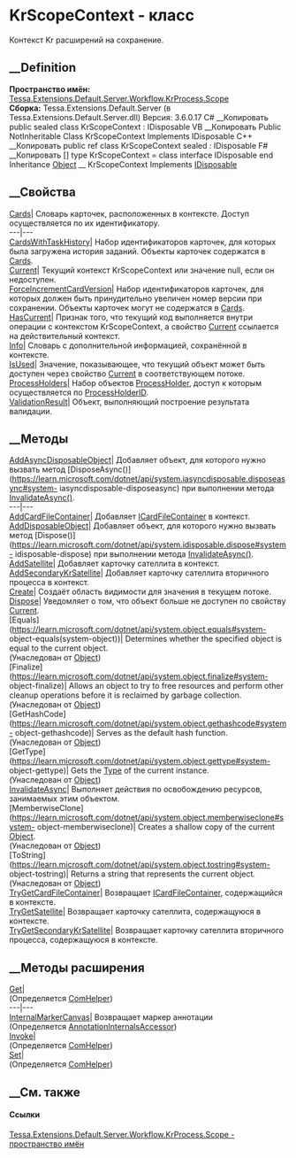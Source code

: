 # KrScopeContext - класс
Контекст Kr расширений на сохранение.
## __Definition
 **Пространство имён:**
[Tessa.Extensions.Default.Server.Workflow.KrProcess.Scope](N_Tessa_Extensions_Default_Server_Workflow_KrProcess_Scope.htm)  
 **Сборка:** Tessa.Extensions.Default.Server (в
Tessa.Extensions.Default.Server.dll) Версия: 3.6.0.17
C# __Копировать
     public sealed class KrScopeContext : IDisposable
VB __Копировать
     Public NotInheritable Class KrScopeContext
    	Implements IDisposable
C++ __Копировать
     public ref class KrScopeContext sealed : IDisposable
F# __Копировать
     [<SealedAttribute>]
    type KrScopeContext = 
        class
            interface IDisposable
        end
Inheritance
    [Object](https://learn.microsoft.com/dotnet/api/system.object) __ KrScopeContext
Implements
    [IDisposable](https://learn.microsoft.com/dotnet/api/system.idisposable)
##  __Свойства
[Cards](P_Tessa_Extensions_Default_Server_Workflow_KrProcess_Scope_KrScopeContext_Cards.htm)|
Словарь карточек, расположенных в контексте. Доступ осуществляется по их
идентификатору.  
---|---  
[CardsWithTaskHistory](P_Tessa_Extensions_Default_Server_Workflow_KrProcess_Scope_KrScopeContext_CardsWithTaskHistory.htm)|
Набор идентификаторов карточек, для которых была загружена история заданий.
Объекты карточек содержатся в
[Cards](P_Tessa_Extensions_Default_Server_Workflow_KrProcess_Scope_KrScopeContext_Cards.htm).  
[Current](P_Tessa_Extensions_Default_Server_Workflow_KrProcess_Scope_KrScopeContext_Current.htm)|
Текущий контекст KrScopeContext или значение null, если он недоступен.  
[ForceIncrementCardVersion](P_Tessa_Extensions_Default_Server_Workflow_KrProcess_Scope_KrScopeContext_ForceIncrementCardVersion.htm)|
Набор идентификаторов карточек, для которых должен быть принудительно увеличен
номер версии при сохранении. Объекты карточек могут не содержатся в
[Cards](P_Tessa_Extensions_Default_Server_Workflow_KrProcess_Scope_KrScopeContext_Cards.htm).  
[HasCurrent](P_Tessa_Extensions_Default_Server_Workflow_KrProcess_Scope_KrScopeContext_HasCurrent.htm)|
Признак того, что текущий код выполняется внутри операции с контекстом
KrScopeContext, а свойство
[Current](P_Tessa_Extensions_Default_Server_Workflow_KrProcess_Scope_KrScopeContext_Current.htm)
ссылается на действительный контекст.  
[Info](P_Tessa_Extensions_Default_Server_Workflow_KrProcess_Scope_KrScopeContext_Info.htm)|
Словарь с дополнительной информацией, сохранённой в контексте.  
[IsUsed](P_Tessa_Extensions_Default_Server_Workflow_KrProcess_Scope_KrScopeContext_IsUsed.htm)|
Значение, показывающее, что текущий объект может быть доступен через свойство
[Current](P_Tessa_Extensions_Default_Server_Workflow_KrProcess_Scope_KrScopeContext_Current.htm)
в соответствующем потоке.  
[ProcessHolders](P_Tessa_Extensions_Default_Server_Workflow_KrProcess_Scope_KrScopeContext_ProcessHolders.htm)|
Набор объектов
[ProcessHolder](T_Tessa_Extensions_Default_Server_Workflow_KrObjectModel_ProcessHolder.htm),
доступ к которым осуществляется по
[ProcessHolderID](P_Tessa_Extensions_Default_Server_Workflow_KrObjectModel_ProcessHolder_ProcessHolderID.htm).  
[ValidationResult](P_Tessa_Extensions_Default_Server_Workflow_KrProcess_Scope_KrScopeContext_ValidationResult.htm)|
Объект, выполняющий построение результата валидации.  
## __Методы
[AddAsyncDisposableObject](M_Tessa_Extensions_Default_Server_Workflow_KrProcess_Scope_KrScopeContext_AddAsyncDisposableObject.htm)|
Добавляет объект, для которого нужно вызвать метод
[DisposeAsync()](https://learn.microsoft.com/dotnet/api/system.iasyncdisposable.disposeasync#system-
iasyncdisposable-disposeasync) при выполнении метода
[InvalidateAsync()](M_Tessa_Extensions_Default_Server_Workflow_KrProcess_Scope_KrScopeContext_InvalidateAsync.htm).  
---|---  
[AddCardFileContainer](M_Tessa_Extensions_Default_Server_Workflow_KrProcess_Scope_KrScopeContext_AddCardFileContainer.htm)|
Добавляет [ICardFileContainer](T_Tessa_Cards_ICardFileContainer.htm) в
контекст.  
[AddDisposableObject](M_Tessa_Extensions_Default_Server_Workflow_KrProcess_Scope_KrScopeContext_AddDisposableObject.htm)|
Добавляет объект, для которого нужно вызвать метод
[Dispose()](https://learn.microsoft.com/dotnet/api/system.idisposable.dispose#system-
idisposable-dispose) при выполнении метода
[InvalidateAsync()](M_Tessa_Extensions_Default_Server_Workflow_KrProcess_Scope_KrScopeContext_InvalidateAsync.htm).  
[AddSatellite](M_Tessa_Extensions_Default_Server_Workflow_KrProcess_Scope_KrScopeContext_AddSatellite.htm)|
Добавляет карточку сателлита в контекст.  
[AddSecondaryKrSatellite](M_Tessa_Extensions_Default_Server_Workflow_KrProcess_Scope_KrScopeContext_AddSecondaryKrSatellite.htm)|
Добавляет карточку сателлита вторичного процесса в контекст.  
[Create](M_Tessa_Extensions_Default_Server_Workflow_KrProcess_Scope_KrScopeContext_Create.htm)|
Создаёт область видимости для значения в текущем потоке.  
[Dispose](M_Tessa_Extensions_Default_Server_Workflow_KrProcess_Scope_KrScopeContext_Dispose.htm)|
Уведомляет о том, что объект больше не доступен по свойству
[Current](P_Tessa_Extensions_Default_Server_Workflow_KrProcess_Scope_KrScopeContext_Current.htm).  
[Equals](https://learn.microsoft.com/dotnet/api/system.object.equals#system-
object-equals\(system-object\))| Determines whether the specified object is
equal to the current object.  
(Унаследован от
[Object](https://learn.microsoft.com/dotnet/api/system.object))  
[Finalize](https://learn.microsoft.com/dotnet/api/system.object.finalize#system-
object-finalize)| Allows an object to try to free resources and perform other
cleanup operations before it is reclaimed by garbage collection.  
(Унаследован от
[Object](https://learn.microsoft.com/dotnet/api/system.object))  
[GetHashCode](https://learn.microsoft.com/dotnet/api/system.object.gethashcode#system-
object-gethashcode)| Serves as the default hash function.  
(Унаследован от
[Object](https://learn.microsoft.com/dotnet/api/system.object))  
[GetType](https://learn.microsoft.com/dotnet/api/system.object.gettype#system-
object-gettype)| Gets the
[Type](https://learn.microsoft.com/dotnet/api/system.type) of the current
instance.  
(Унаследован от
[Object](https://learn.microsoft.com/dotnet/api/system.object))  
[InvalidateAsync](M_Tessa_Extensions_Default_Server_Workflow_KrProcess_Scope_KrScopeContext_InvalidateAsync.htm)|
Выполняет действия по освобождению ресурсов, занимаемых этим объектом.  
[MemberwiseClone](https://learn.microsoft.com/dotnet/api/system.object.memberwiseclone#system-
object-memberwiseclone)| Creates a shallow copy of the current
[Object](https://learn.microsoft.com/dotnet/api/system.object).  
(Унаследован от
[Object](https://learn.microsoft.com/dotnet/api/system.object))  
[ToString](https://learn.microsoft.com/dotnet/api/system.object.tostring#system-
object-tostring)| Returns a string that represents the current object.  
(Унаследован от
[Object](https://learn.microsoft.com/dotnet/api/system.object))  
[TryGetCardFileContainer](M_Tessa_Extensions_Default_Server_Workflow_KrProcess_Scope_KrScopeContext_TryGetCardFileContainer.htm)|
Возвращает [ICardFileContainer](T_Tessa_Cards_ICardFileContainer.htm),
содержащийся в контексте.  
[TryGetSatellite](M_Tessa_Extensions_Default_Server_Workflow_KrProcess_Scope_KrScopeContext_TryGetSatellite.htm)|
Возвращает карточку сателлита, содержащуюся в контексте.  
[TryGetSecondaryKrSatellite](M_Tessa_Extensions_Default_Server_Workflow_KrProcess_Scope_KrScopeContext_TryGetSecondaryKrSatellite.htm)|
Возвращает карточку сателлита вторичного процесса, содержащуюся в контексте.  
## __Методы расширения
[Get](M_Tessa_Extensions_Default_Client_EDS_ComHelper_Get.htm)|  
(Определяется
[ComHelper](T_Tessa_Extensions_Default_Client_EDS_ComHelper.htm))  
---|---  
[InternalMarkerCanvas](M_Tessa_UI_Views_Charting_Annotations_AnnotationInternalsAccessor_InternalMarkerCanvas.htm)|
Возвращает маркер аннотации  
(Определяется
[AnnotationInternalsAccessor](T_Tessa_UI_Views_Charting_Annotations_AnnotationInternalsAccessor.htm))  
[Invoke](M_Tessa_Extensions_Default_Client_EDS_ComHelper_Invoke.htm)|  
(Определяется
[ComHelper](T_Tessa_Extensions_Default_Client_EDS_ComHelper.htm))  
[Set](M_Tessa_Extensions_Default_Client_EDS_ComHelper_Set.htm)|  
(Определяется
[ComHelper](T_Tessa_Extensions_Default_Client_EDS_ComHelper.htm))  
##  __См. также
#### Ссылки
[Tessa.Extensions.Default.Server.Workflow.KrProcess.Scope - пространство
имён](N_Tessa_Extensions_Default_Server_Workflow_KrProcess_Scope.htm)
